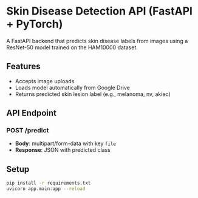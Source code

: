 # Skin Disease Detection API (FastAPI + PyTorch)

A FastAPI backend that predicts skin disease labels from images using a ResNet-50 model trained on the HAM10000 dataset.

## Features

- Accepts image uploads
- Loads model automatically from Google Drive
- Returns predicted skin lesion label (e.g., melanoma, nv, akiec)

## API Endpoint

### POST /predict

- **Body**: multipart/form-data with key `file`
- **Response**: JSON with predicted class

## Setup

```bash
pip install -r requirements.txt
uvicorn app.main:app --reload
